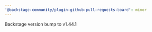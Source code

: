 ```yaml
---
'@backstage-community/plugin-github-pull-requests-board': minor
---
```


Backstage version bump to v1.44.1
